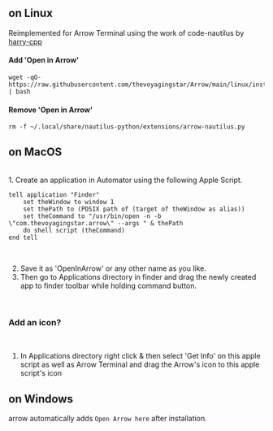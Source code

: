 ## on Linux

Reimplemented for Arrow Terminal using the work of code-nautilus by [harry-cpp](https://github.com/harry-cpp/code-nautilus)


#### Add 'Open in Arrow'

```
wget -qO- https://raw.githubusercontent.com/thevoyagingstar/Arrow/main/linux/install.sh | bash
```

#### Remove 'Open in Arrow'

```
rm -f ~/.local/share/nautilus-python/extensions/arrow-nautilus.py

```

## on MacOS
<br/>
1. Create an application in Automator using the following Apple Script. 

```
tell application "Finder"
	set theWindow to window 1
	set thePath to (POSIX path of (target of theWindow as alias))
	set theCommand to "/usr/bin/open -n -b \"com.thevoyagingstar.arrow\" --args " & thePath
	do shell script (theCommand)
end tell
```
<br/>

2. Save it as 'OpenInArrow' or any other name as you like. 
3. Then go to Applications directory in finder and drag the newly created app to finder toolbar while holding command button.
 
<br/>

 ### Add an icon?
 <br/>

1. In Applications directory right click & then select 'Get Info' on this apple script as well as Arrow Terminal and drag the Arrow's icon to this apple script's icon

## on Windows
arrow automatically adds `Open Arrow here` after installation.
